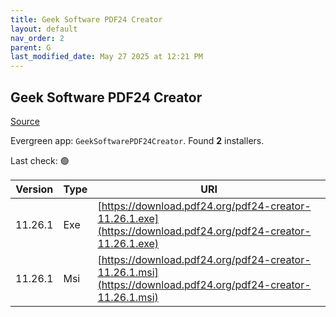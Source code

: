 ```yaml
---
title: Geek Software PDF24 Creator
layout: default
nav_order: 2
parent: G
last_modified_date: May 27 2025 at 12:21 PM
---
```


## Geek Software PDF24 Creator

[Source](https://tools.pdf24.org/en/creator/)

Evergreen app: `GeekSoftwarePDF24Creator`. Found **2** installers.

Last check: 🟢

| Version | Type | URI                                                                                                          |
| ------- | ---- | ------------------------------------------------------------------------------------------------------------ |
| 11.26.1 | Exe  | [https://download.pdf24.org/pdf24-creator-11.26.1.exe](https://download.pdf24.org/pdf24-creator-11.26.1.exe) |
| 11.26.1 | Msi  | [https://download.pdf24.org/pdf24-creator-11.26.1.msi](https://download.pdf24.org/pdf24-creator-11.26.1.msi) |
